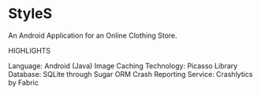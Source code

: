 # StyleS
An Android Application for an Online Clothing Store.

HIGHLIGHTS

Language: Android (Java)
Image Caching Technology: Picasso Library
Database: SQLite through Sugar ORM
Crash Reporting Service: Crashlytics by Fabric

